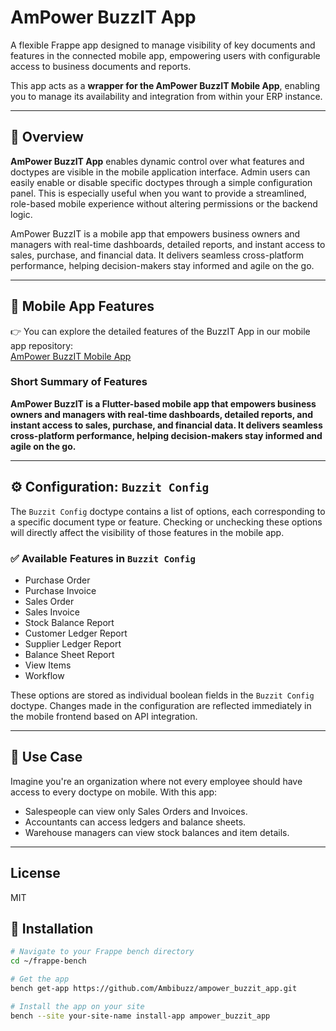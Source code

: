 # AmPower BuzzIT App

A flexible Frappe app designed to manage visibility of key documents and features in the connected mobile app, empowering users with configurable access to business documents and reports.

This app acts as a **wrapper for the AmPower BuzzIT Mobile App**, enabling you to manage its availability and integration from within your ERP instance.

---
## 🚀 Overview

**AmPower BuzzIT App** enables dynamic control over what features and doctypes are visible in the mobile application interface. Admin users can easily enable or disable specific doctypes through a simple configuration panel.
This is especially useful when you want to provide a streamlined, role-based mobile experience without altering permissions or the backend logic.

AmPower BuzzIT is a mobile app that empowers business owners and managers with real-time dashboards, detailed reports, and instant access to sales, purchase, and financial data. It delivers seamless cross-platform performance, helping decision-makers stay informed and agile on the go.

---

## 🔗 Mobile App Features

👉 You can explore the detailed features of the BuzzIT App in our mobile app repository:  
[AmPower BuzzIT Mobile App](https://github.com/Ambibuzz/ampower_buzzit_mobile_app)

### Short Summary of Features

**AmPower BuzzIT is a Flutter-based mobile app that empowers business owners and managers with real-time dashboards, detailed reports, and instant access to sales, purchase, and financial data. It delivers seamless cross-platform performance, helping decision-makers stay informed and agile on the go.**

---
## ⚙️ Configuration: `Buzzit Config`

The `Buzzit Config` doctype contains a list of options, each corresponding to a specific document type or feature. Checking or unchecking these options will directly affect the visibility of those features in the mobile app.

### ✅ Available Features in `Buzzit Config`

- Purchase Order
- Purchase Invoice
- Sales Order
- Sales Invoice
- Stock Balance Report
- Customer Ledger Report
- Supplier Ledger Report
- Balance Sheet Report
- View Items
- Workflow

These options are stored as individual boolean fields in the `Buzzit Config` doctype. Changes made in the configuration are reflected immediately in the mobile frontend based on API integration.

---
## 📱 Use Case

Imagine you're an organization where not every employee should have access to every doctype on mobile. With this app:

- Salespeople can view only Sales Orders and Invoices.
- Accountants can access ledgers and balance sheets.
- Warehouse managers can view stock balances and item details.
---

## License

MIT

## 🔧 Installation

```bash
# Navigate to your Frappe bench directory
cd ~/frappe-bench

# Get the app
bench get-app https://github.com/Ambibuzz/ampower_buzzit_app.git

# Install the app on your site
bench --site your-site-name install-app ampower_buzzit_app
